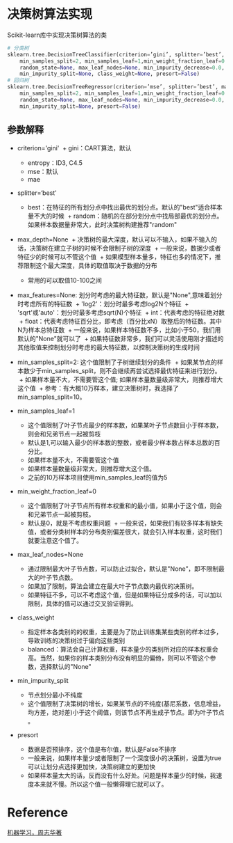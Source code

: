# 决策树算法实现
Scikit-learn库中实现决策树算法的类
```python
# 分类树
sklearn.tree.DecisionTreeClassifier(criterion=’gini’, splitter=’best’, max_depth=None, 
    min_samples_split=2, min_samples_leaf=1,min_weight_fraction_leaf=0.0, max_features=None, 
    random_state=None, max_leaf_nodes=None, min_impurity_decrease=0.0,
    min_impurity_split=None, class_weight=None, presort=False)
# 回归树
sklearn.tree.DecisionTreeRegressor(criterion=’mse’, splitter=’best’, max_depth=None, 
    min_samples_split=2, min_samples_leaf=1,min_weight_fraction_leaf=0.0, max_features=None, 
    random_state=None, max_leaf_nodes=None, min_impurity_decrease=0.0,
    min_impurity_split=None, presort=False)
```
## 参数解释
* criterion='gini'
  + gini：CART算法，默认
  + entropy：ID3, C4.5
  + mse：默认
  + mae
    
* splitter=‘best'  
  + best：在特征的所有划分点中找出最优的划分点。默认的"best"适合样本量不大的时候
  + random：随机的在部分划分点中找局部最优的划分点。如果样本数据量非常大，此时决策树构建推荐"random"
  
* max_depth=None
  + 决策树的最大深度，默认可以不输入，如果不输入的话，决策树在建立子树的时候不会限制子树的深度
  + 一般来说，数据少或者特征少的时候可以不管这个值
  + 如果模型样本量多，特征也多的情况下，推荐限制这个最大深度，具体的取值取决于数据的分布
  + 常用的可以取值10-100之间
  
* max_features=None: 划分时考虑的最大特征数，默认是"None",意味着划分时考虑所有的特征数
  + 'log2'：划分时最多考虑log2N个特征
  + 'sqrt'或'auto'：划分时最多考虑sqrt(N)个特征
  + int：代表考虑的特征绝对数
  + float：代表考虑特征百分比，即考虑（百分比xN）取整后的特征数。其中N为样本总特征数
  + 一般来说，如果样本特征数不多，比如小于50，我们用默认的"None"就可以了
  + 如果特征数非常多，我们可以灵活使用刚才描述的其他取值来控制划分时考虑的最大特征数，以控制决策树的生成时间

* min_samples_split=2: 这个值限制了子树继续划分的条件 
  + 如果某节点的样本数少于min_samples_split，则不会继续再尝试选择最优特征来进行划分。
  + 如果样本量不大，不需要管这个值; 如果样本量数量级非常大，则推荐增大这个值
  + 参考：有大概10万样本，建立决策树时，我选择了min_samples_split=10。
    
* min_samples_leaf=1
  + 这个值限制了叶子节点最少的样本数，如果某叶子节点数目小于样本数，则会和兄弟节点一起被剪枝
  + 默认是1,可以输入最少的样本数的整数，或者最少样本数占样本总数的百分比。
  + 如果样本量不大，不需要管这个值
  + 如果样本量数量级非常大，则推荐增大这个值。
  + 之前的10万样本项目使用min_samples_leaf的值为5
  
* min_weight_fraction_leaf=0
  + 这个值限制了叶子节点所有样本权重和的最小值，如果小于这个值，则会和兄弟节点一起被剪枝。
  + 默认是0，就是不考虑权重问题
  + 一般来说，如果我们有较多样本有缺失值，或者分类树样本的分布类别偏差很大，就会引入样本权重，这时我们就要注意这个值了。
  
* max_leaf_nodes=None
  + 通过限制最大叶子节点数，可以防止过拟合，默认是"None”，即不限制最大的叶子节点数。
  + 如果加了限制，算法会建立在最大叶子节点数内最优的决策树。
  + 如果特征不多，可以不考虑这个值，但是如果特征分成多的话，可以加以限制，具体的值可以通过交叉验证得到。
  
* class_weight
  + 指定样本各类别的的权重，主要是为了防止训练集某些类别的样本过多，导致训练的决策树过于偏向这些类别
  + balanced：算法会自己计算权重，样本量少的类别所对应的样本权重会高。当然，如果你的样本类别分布没有明显的偏倚，则可以不管这个参数，选择默认的"None"
  
* min_impurity_split
  + 节点划分最小不纯度
  + 这个值限制了决策树的增长，如果某节点的不纯度(基尼系数，信息增益，均方差，绝对差)小于这个阈值，则该节点不再生成子节点。即为叶子节点 。
  
* presort
  + 数据是否预排序，这个值是布尔值，默认是False不排序
  + 一般来说，如果样本量少或者限制了一个深度很小的决策树，设置为true可以让划分点选择更加快，决策树建立的更加快
  + 如果样本量太大的话，反而没有什么好处。问题是样本量少的时候，我速度本来就不慢。所以这个值一般懒得理它就可以了。

# Reference
[](http://www.cnblogs.com/pinard/p/6056319.html)
[机器学习，周志华著]()
